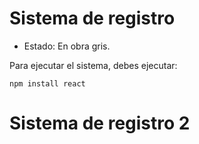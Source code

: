 <h1>Sistema de registro</h1>

- Estado: En obra gris.

Para ejecutar el sistema, debes ejecutar:

```npm install react```

<h1>Sistema de registro 2</h1>
